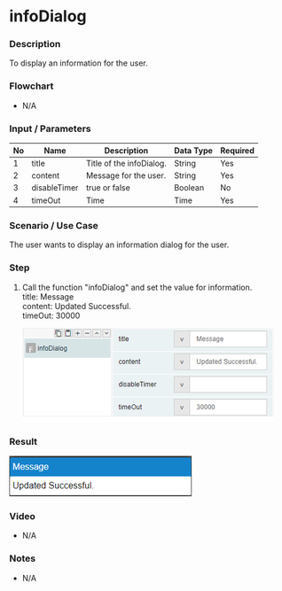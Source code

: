 ﻿# infoDialog

### Description

To display an information for the user.

### Flowchart

- N/A 

### Input / Parameters

| No | Name | Description | Data Type | Required | 
| ------ | ------ | ------ |------ | ------ |
| 1 | title | Title of the infoDialog. | String | Yes | 
| 2 | content | Message for the user. | String | Yes |
| 3 | disableTimer | true or false | Boolean | No  |
| 4 | timeOut | Time  | Time | Yes  |

### Scenario / Use Case

The user wants to display an information dialog for the user.

### Step

1. Call the function "infoDialog" and set the            value for information.
   <br>
   title: Message<br/>
   content: Updated Successful.<br/>
   timeOut: 30000<br/>
   
   ![](../../../../document/function/Dialog/infoDialog/infoDialog-step-1.png?raw=true)

### Result

   ![](../../../../document/function/Dialog/infoDialog/infoDialog-result-1.png?raw=true)
   
### Video

- N/A

<!--[![Video](http://i.imgur.com/Ot5DWAW.png)](https://youtu.be/StTqXEQ2l-Y?t=35s)-->

### Notes

- N/A